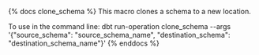 {% docs clone_schema %}
This macro clones a schema to a new location.

To use in the command line:
dbt run-operation clone_schema --args '{"source_schema": "source_schema_name", "destination_schema": "destination_schema_name"}'
{% enddocs %}
